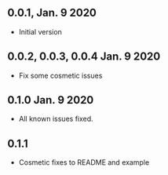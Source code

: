 ## 0.0.1, Jan. 9 2020

- Initial version

## 0.0.2, 0.0.3, 0.0.4 Jan. 9 2020

- Fix some cosmetic issues

## 0.1.0 Jan. 9 2020

- All known issues fixed.

## 0.1.1

- Cosmetic fixes to README and example
